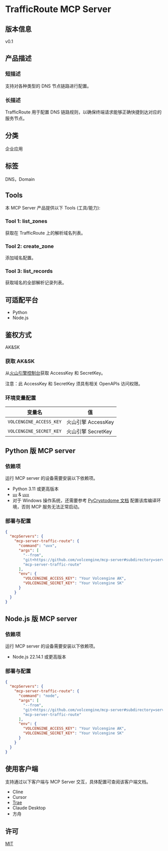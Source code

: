 # TrafficRoute MCP Server

## 版本信息

v0.1

## 产品描述

### 短描述

支持对各种类型的 DNS 节点链路进行配置。

### 长描述

TrafficRoute 用于配置 DNS 链路规则，以确保终端请求能够正确快捷到达对应的服务节点。

## 分类

企业应用

## 标签

DNS，Domain

## Tools

本 MCP Server 产品提供以下 Tools (工具/能力):

### Tool 1: list_zones

获取在 TrafficRoute 上的解析域名列表。

### Tool 2: create_zone

添加域名配置。

### Tool 3: list_records

获取域名的全部解析记录列表。

## 可适配平台

- Python
- Node.js

## 鉴权方式

AK&amp;SK

### 获取 AK&amp;SK

从[火山引擎控制台](https://console.volcengine.com/iam/identitymanage/user)获取 AccessKey 和 SecretKey。

注意：此 AccessKey 和 SecretKey 须具有相关 OpenAPIs 访问权限。

### 环境变量配置

| 变量名 | 值 |
| ---------- | ---------- |
| `VOLCENGINE_ACCESS_KEY` | 火山引擎 AccessKey |
| `VOLCENGINE_SECRET_KEY` | 火山引擎 SecretKey |

## Python 版 MCP server

### 依赖项

运行 MCP server 的设备需要安装以下依赖项。

- Python 3.11 或更高版本
- [`uv`](https://docs.astral.sh/uv/) &amp; [`uvx`](https://docs.astral.sh/uv/guides/tools/)
- 对于 Windows 操作系统，还需要参考 [PyCryptodome 文档](https://pycryptodome.readthedocs.io/en/latest/src/installation.html#windows-from-sources) 配置该库编译环境，否则 MCP 服务无法正常启动。

### 部署与配置

```json
{
  "mcpServers": {
    "mcp-server-traffic-route": {
      "command": "uvx",
      "args": [
        "--from",
        "git+https://github.com/volcengine/mcp-server#subdirectory=server/mcp_server_traffic_route/python",
        "mcp-server-traffic-route"
      ],
      "env": {
        "VOLCENGINE_ACCESS_KEY": "Your Volcengine AK",
        "VOLCENGINE_SECRET_KEY": "Your Volcengine SK"
      }
    }
  }
}
```

## Node.js 版 MCP server

### 依赖项

运行 MCP server 的设备需要安装以下依赖项。

- Node.js 22.14.1 或更高版本

### 部署与配置

```json
{
  "mcpServers": {
    "mcp-server-traffic-route": {
      "command": "node",
      "args": [
        "--from",
        "git+https://github.com/volcengine/mcp-server#subdirectory=server/mcp_server_traffic_route/python",
        "mcp-server-traffic-route"
      ],
      "env": {
        "VOLCENGINE_ACCESS_KEY": "Your Volcengine AK",
        "VOLCENGINE_SECRET_KEY": "Your Volcengine SK"
      }
    }
  }
}
```

## 使用客户端

支持通过以下客户端与 MCP Server 交互，具体配置可查阅该客户端文档。

- Cline
- Cursor
- [Trae](https://www.trae.com.cn/)
- Claude Desktop
- 方舟

## 许可

[MIT](../../LICENSE)

